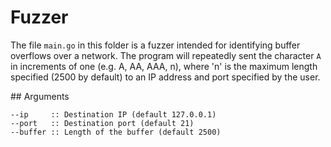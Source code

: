 # Fuzzer

The file `main.go` in this folder is a fuzzer intended for identifying buffer overflows over a network. The program will repeatedly sent the character `A` in increments of one (e.g. A, AA, AAA, n), where 'n' is the maximum length specified (2500 by default) to an IP address and port specified by the user.

## Arguments

```
--ip	 :: Destination IP (default 127.0.0.1)
--port   :: Destination port (default 21)
--buffer :: Length of the buffer (default 2500)
```
